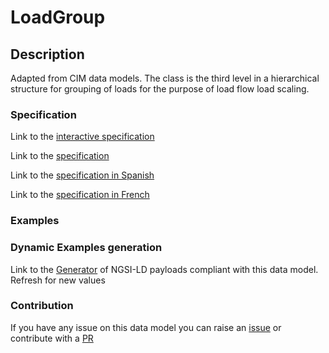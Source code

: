 # LoadGroup

## Description 

Adapted from CIM data models. The class is the third level in a hierarchical structure for grouping of loads for the purpose of load flow load scaling.
### Specification

Link to the [interactive specification](https://swagger.lab.fiware.org/?url=https://smart-data-models.github.io/dataModel.EnergyCIM/LoadGroup/swagger.yaml)

Link to the [specification](https://smart-data-models.github.io/dataModel.EnergyCIM/LoadGroup/doc/spec.md)

Link to the [specification in Spanish](https://smart-data-models.github.io/dataModel.EnergyCIM/LoadGroup/doc/spec_ES.md)

Link to the [specification in French](https://smart-data-models.github.io/dataModel.EnergyCIM/LoadGroup/doc/spec_FR.md)
### Examples
### Dynamic Examples generation

Link to the [Generator](https://smartdatamodels.org/extra/ngsi-ld_generator_v0.91.php?schemaUrl=https://raw.githubusercontent.com/smart-data-models/dataModel.EnergyCIM/master/LoadGroup/schema.json&email=info@smartdatamodels.org) of NGSI-LD payloads compliant with this data model. Refresh for new values
### Contribution

 If you have any issue on this data model you can raise an [issue](https://github.com/smart-data-models/dataModel.EnergyCIM/issues)  or contribute with a [PR](https://github.com/smart-data-models/dataModel.EnergyCIM/pulls)